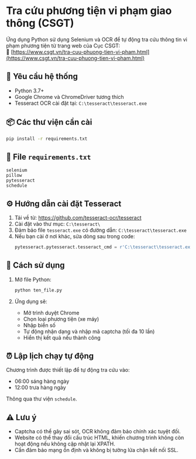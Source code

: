 # Tra cứu phương tiện vi phạm giao thông (CSGT)

Ứng dụng Python sử dụng Selenium và OCR để tự động tra cứu thông tin vi phạm phương tiện từ trang web của Cục CSGT:  
🔗 [https://www.csgt.vn/tra-cuu-phuong-tien-vi-pham.html](https://www.csgt.vn/tra-cuu-phuong-tien-vi-pham.html)

## 🧰 Yêu cầu hệ thống

- Python 3.7+
- Google Chrome và ChromeDriver tương thích
- Tesseract OCR cài đặt tại: `C:\tesseract\tesseract.exe`

## 📦 Các thư viện cần cài

```bash
pip install -r requirements.txt
```

## 📁 File `requirements.txt`

```text
selenium
pillow
pytesseract
schedule
```

## ⚙️ Hướng dẫn cài đặt Tesseract

1. Tải về từ: https://github.com/tesseract-ocr/tesseract
2. Cài đặt vào thư mục: `C:\tesseract\`
3. Đảm bảo file `tesseract.exe` có đường dẫn: `C:\tesseract\tesseract.exe`
4. Nếu bạn cài ở nơi khác, sửa dòng sau trong code:
   ```python
   pytesseract.pytesseract.tesseract_cmd = r'C:\tesseract\tesseract.exe'
   ```

## 🚀 Cách sử dụng

1. Mở file Python:

   ```bash
   python ten_file.py
   ```

2. Ứng dụng sẽ:
   - Mở trình duyệt Chrome
   - Chọn loại phương tiện (xe máy)
   - Nhập biển số
   - Tự động nhận dạng và nhập mã captcha (tối đa 10 lần)
   - Hiển thị kết quả nếu thành công

## ⏰ Lập lịch chạy tự động

Chương trình được thiết lập để tự động tra cứu vào:

- 06:00 sáng hàng ngày
- 12:00 trưa hàng ngày

Thông qua thư viện `schedule`.

## ⚠️ Lưu ý

- Captcha có thể gây sai sót, OCR không đảm bảo chính xác tuyệt đối.
- Website có thể thay đổi cấu trúc HTML, khiến chương trình không còn hoạt động nếu không cập nhật lại XPATH.
- Cần đảm bảo mạng ổn định và không bị tường lửa chặn kết nối SSL.
